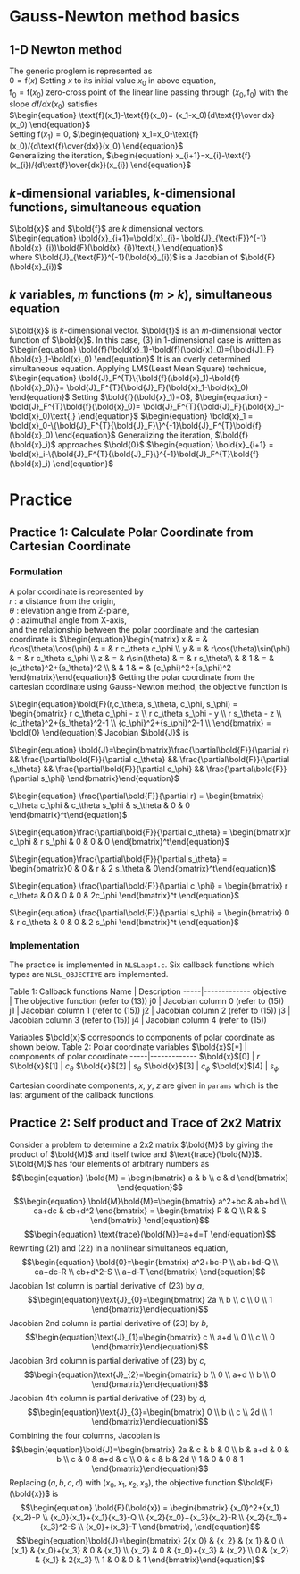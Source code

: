 # Gauss-Newton method basics
## 1-D Newton method
The generic proglem is represented as  
$\begin{equation}
0=\text{f}(x)
\end{equation}$
Setting _x_ to its initial value _x_<sub>0</sub> in above equation,  
$\begin{equation}
\text{f}_0=\text{f}(x_0)
\end{equation}$
zero-cross point of the linear line passing through $(x_0,\text{f}_0)$ with the slope
${d\text{f}/dx}(x_0)$ satisfies  
$\begin{equation}
\text{f}(x_1)-\text{f}(x_0)=
(x_1-x_0){d\text{f}\over dx}(x_0)
\end{equation}$  
Setting $\text{f}(x_1)=0$,
$\begin{equation}
x_1=x_0-\text{f}(x_0)/{d\text{f}\over{dx}}(x_0)
\end{equation}$  
Generalizing the iteration,
$\begin{equation}
x_{i+1}=x_{i}-\text{f}(x_{i})/{d\text{f}\over{dx}}(x_{i})
\end{equation}$  

## _k_-dimensional variables, _k_-dimensional functions, simultaneous equation
$\bold{x}$ and $\bold{f}$ are _k_ dimensional vectors.  
$\begin{equation}
\bold{x}_{i+1}=\bold{x}_{i}-
\bold{J}_{\text{F}}^{-1}(\bold{x}_{i})\bold{F}(\bold{x}_{i})\text{,}
\end{equation}$  
where $\bold{J}_{\text{F}}^{-1}(\bold{x}_{i})$ is a Jacobian of $\bold{F}(\bold{x}_{i})$
## _k_ variables, _m_ functions (_m_ > _k_), simultaneous equation
$\bold{x}$ is _k_-dimensional vector. $\bold{f}$ is an _m_-dimensional vector function of $\bold{x}$.
In this case, (3) in 1-dimensional case is written as  
$\begin{equation}
\bold{f}(\bold{x}_1)-\bold{f}(\bold{x}_0)={\bold{J}_F}(\bold{x}_1-\bold{x}_0)
\end{equation}$
It is an overly determined simultaneous equation. Applying LMS(Least Mean Square) technique,  
$\begin{equation}
\bold{J}_F^{T}\{\bold{f}(\bold{x}_1)-\bold{f}(\bold{x}_0)\}=
\bold{J}_F^{T}{\bold{J}_F}(\bold{x}_1-\bold{x}_0)
\end{equation}$
Setting $\bold{f}(\bold{x}_1)=0$,
$\begin{equation}
-\bold{J}_F^{T}\bold{f}(\bold{x}_0)=
\bold{J}_F^{T}{\bold{J}_F}(\bold{x}_1-\bold{x}_0)\text{,}
\end{equation}$
$\begin{equation}
\bold{x}_1 = \bold{x}_0-\{\bold{J}_F^{T}{\bold{J}_F}\}^{-1}\bold{J}_F^{T}\bold{f}(\bold{x}_0)
\end{equation}$
Generalizing the iteration, $\bold{f}(\bold{x}_i)$ approaches $\bold{0}$
$\begin{equation}
\bold{x}_{i+1} = \bold{x}_i-\{\bold{J}_F^{T}{\bold{J}_F}\}^{-1}\bold{J}_F^{T}\bold{f}(\bold{x}_i)
\end{equation}$

# Practice
## Practice 1: Calculate Polar Coordinate from Cartesian Coordinate
### **Formulation**
A polar coordinate is represented by  
$r$ : a distance from the origin,  
$\theta$ : elevation angle from Z-plane,  
$\phi$ : azimuthal angle from X-axis,  
and the relationship between the polar coordinate and the cartesian coordinate is
$\begin{equation}\begin{matrix}
x & = & r\cos(\theta)\cos(\phi) & = & r c_\theta c_\phi \\
y & = & r\cos(\theta)\sin(\phi) & = & r c_\theta s_\phi \\
z & = & r\sin(\theta) & = & r s_\theta\\
& & 1 &  = & {c_\theta}^2+{s_\theta}^2 \\
& & 1 & = & {c_\phi}^2+{s_\phi}^2
\end{matrix}\end{equation}$
Getting the polar coordinate from the cartesian coordinate using Gauss-Newton method,
the objective function is

$\begin{equation}\bold{F}(r,c_\theta, s_\theta, c_\phi, s_\phi) = \begin{bmatrix}
r c_\theta c_\phi - x \\
r c_\theta s_\phi - y \\
r s_\theta - z \\
{c_\theta}^2+{s_\theta}^2-1 \\
{c_\phi}^2+{s_\phi}^2-1 \\
\end{bmatrix} = \bold{0}
\end{equation}$
Jacobian $\bold{J}$ is

$\begin{equation}
\bold{J}=\begin{bmatrix}\frac{\partial\bold{F}}{\partial r} && \frac{\partial\bold{F}}{\partial c_\theta} && \frac{\partial\bold{F}}{\partial s_\theta} && \frac{\partial\bold{F}}{\partial c_\phi} && \frac{\partial\bold{F}}{\partial s_\phi} \end{bmatrix}\end{equation}$

$\begin{equation}
\frac{\partial\bold{F}}{\partial r} = \begin{bmatrix}
c_\theta c_\phi &
c_\theta s_\phi &
s_\theta & 0 & 0
\end{bmatrix}^t\end{equation}$

$\begin{equation}\frac{\partial\bold{F}}{\partial c_\theta} = \begin{bmatrix}r c_\phi & r s_\phi & 0 & 0 & 0
\end{bmatrix}^t\end{equation}$

$\begin{equation}\frac{\partial\bold{F}}{\partial s_\theta} = \begin{bmatrix}0 & 0 & r & 2 s_\theta & 0\end{bmatrix}^t\end{equation}$

$\begin{equation}
\frac{\partial\bold{F}}{\partial c_\phi} = \begin{bmatrix}
r c_\theta & 0 & 0 & 0 & 2c_\phi
\end{bmatrix}^t
\end{equation}$

$\begin{equation}
\frac{\partial\bold{F}}{\partial s_\phi} = \begin{bmatrix}
0 & r c_\theta & 0 & 0 & 2 s_\phi
\end{bmatrix}^t
\end{equation}$

### **Implementation**
The practice is implemented in `NLSLapp4.c`. Six callback functions which types are `NLSL_OBJECTIVE` are implemented.

Table 1: Callback functions
Name | Description
-----|-------------
objective | The objective function (refer to (13))
j0 | Jacobian column 0 (refer to (15))
j1 | Jacobian column 1 (refer to (15))
j2 | Jacobian column 2 (refer to (15))
j3 | Jacobian column 3 (refer to (15))
j4 | Jacobian column 4 (refer to (15))
<br/>

Variables $\bold{x}$ corresponds to components of polar coordinate as shown below.
Table 2: Polar coordinate variables
$\bold{x}$[*] | components of polar coordinate
-----|-------------
$\bold{x}$[0] | $r$
$\bold{x}$[1] | $c_\theta$
$\bold{x}$[2] | $s_\theta$
$\bold{x}$[3] | $c_\phi$
$\bold{x}$[4] | $s_\phi$
<br/>

Cartesian coordinate components, $x$, $y$, $z$ are given in `params` which is the last argument of
the callback functions.

## Practice 2: Self product and Trace of 2x2 Matrix
Consider a problem to determine a 2x2 matrix $\bold{M}$ by giving the product of $\bold{M}$ and itself twice and $\text{trace}(\bold{M})$.
$\bold{M}$ has four elements of arbitrary numbers as
$$\begin{equation}
\bold{M} = \begin{bmatrix}
a & b \\ c & d
\end{bmatrix}
\end{equation}$$
$$\begin{equation}
\bold{M}\bold{M}=\begin{bmatrix}
a^2+bc & ab+bd \\ ca+dc & cb+d^2
\end{bmatrix} = \begin{bmatrix}
P & Q \\ R & S
\end{bmatrix}
\end{equation}$$
$$\begin{equation}
\text{trace}(\bold{M})=a+d=T
\end{equation}$$
Rewriting (21) and (22) in a nonlinear simultaneos equation,
$$\begin{equation}
\bold{0}=\begin{bmatrix}
a^2+bc-P \\ ab+bd-Q \\ ca+dc-R \\ cb+d^2-S \\ a+d-T
\end{bmatrix}
\end{equation}$$
Jacobian 1st column is partial derivative of (23) by $a$,
$$\begin{equation}\text{J}_{0}=\begin{bmatrix}
2a \\ b \\ c \\ 0 \\ 1
\end{bmatrix}\end{equation}$$
Jacobian 2nd column is partial derivative of (23) by $b$,
$$\begin{equation}\text{J}_{1}=\begin{bmatrix}
c \\ a+d \\ 0 \\ c \\ 0
\end{bmatrix}\end{equation}$$
Jacobian 3rd column is partial derivative of (23) by $c$,
$$\begin{equation}\text{J}_{2}=\begin{bmatrix}
b \\ 0 \\ a+d \\ b \\ 0
\end{bmatrix}\end{equation}$$
Jacobian 4th column is partial derivative of (23) by $d$,
$$\begin{equation}\text{J}_{3}=\begin{bmatrix}
0 \\ b \\ c \\ 2d \\ 1
\end{bmatrix}\end{equation}$$
Combining the four columns, Jacobian is
$$\begin{equation}\bold{J}=\begin{bmatrix}
2a & c & b & 0 \\ b & a+d & 0 & b \\ c & 0 & a+d & c \\ 0 & c & b & 2d \\ 1 & 0 & 0 & 1
\end{bmatrix}\end{equation}$$
Replacing $(a, b, c, d)$ with $(x_0, x_1, x_2, x_3)$, the objective function $\bold{F}(\bold{x})$ is
$$\begin{equation}
\bold{F}(\bold{x}) = \begin{bmatrix}
{x_0}^2+{x_1}{x_2}-P \\
{x_0}{x_1}+{x_1}{x_3}-Q \\
{x_2}{x_0}+{x_3}{x_2}-R \\
{x_2}{x_1}+{x_3}^2-S \\
{x_0}+{x_3}-T
\end{bmatrix},
\end{equation}$$
$$\begin{equation}\bold{J}=\begin{bmatrix}
2{x_0} & {x_2} & {x_1} & 0 \\
{x_1} & {x_0}+{x_3} & 0 & {x_1} \\
{x_2} & 0 & {x_0}+{x_3} & {x_2} \\
0 & {x_2} & {x_1} & 2{x_3} \\
1 & 0 & 0 & 1
\end{bmatrix}\end{equation}$$
